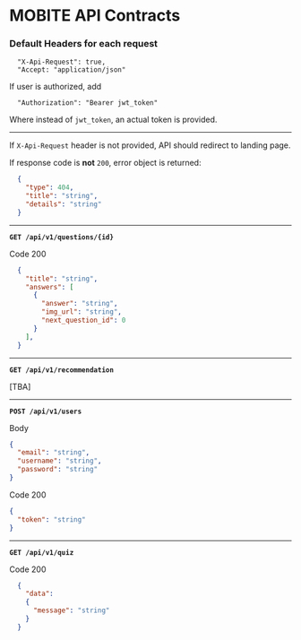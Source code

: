 # MOBITE API Contracts

### Default Headers for each request
```
  "X-Api-Request": true,
  "Accept: "application/json"
```

If user is authorized, add 
```
  "Authorization": "Bearer jwt_token"
```
Where instead of `jwt_token`, an actual token is provided.

---

If `X-Api-Request` header is not provided, API should redirect to landing page.

If response code is **not** `200`, error object is returned:

```json
  {
    "type": 404,
    "title": "string",
    "details": "string"
  }
```

---

**`GET /api/v1/questions/{id}`**

Code 200
```json
  {
    "title": "string",
    "answers": [
      {
        "answer": "string",
        "img_url": "string",
        "next_question_id": 0
      }
    ],
  }
```

---

**`GET /api/v1/recommendation`**

[TBA]

---

**`POST /api/v1/users`**

Body
```json
{
  "email": "string",
  "username": "string",
  "password": "string"
}
```

Code 200
```json
{
  "token": "string"
}
```

---

**`GET /api/v1/quiz`**

Code 200
```json
  {
    "data":
    {
      "message": "string" 
    }
  }
```


